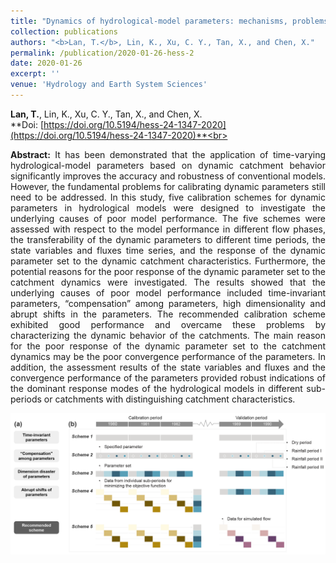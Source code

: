 ```yaml
---
title: "Dynamics of hydrological-model parameters: mechanisms, problems and solutions"
collection: publications
authors: "<b>Lan, T.</b>, Lin, K., Xu, C. Y., Tan, X., and Chen, X."
permalink: /publication/2020-01-26-hess-2
date: 2020-01-26
excerpt: ''
venue: 'Hydrology and Earth System Sciences'
---
```

**Lan, T.**, Lin, K., Xu, C. Y., Tan, X., and Chen, X.<br>
**Doi: [https://doi.org/10.5194/hess-24-1347-2020](https://doi.org/10.5194/hess-24-1347-2020)**<br>
 <p style="text-align:justify; text-justify:inter-ideograph;">
<b>Abstract:</b> It has been demonstrated that the application of time-varying hydrological-model parameters based on dynamic catchment behavior significantly improves the accuracy and robustness of conventional models. However, the fundamental problems for calibrating dynamic parameters still need to be addressed. In this study, five calibration schemes for dynamic parameters in hydrological models were designed to investigate the underlying causes of poor model performance. The five schemes were assessed with respect to the model performance in different flow phases, the transferability of the dynamic parameters to different time periods, the state variables and fluxes time series, and the response of the dynamic parameter set to the dynamic catchment characteristics. Furthermore, the potential reasons for the poor response of the dynamic parameter set to the catchment dynamics were investigated. The results showed that the underlying causes of poor model performance included time-invariant parameters, “compensation” among parameters, high dimensionality and abrupt shifts in the parameters. The recommended calibration scheme exhibited good performance and overcame these problems by characterizing the dynamic behavior of the catchments. The main reason for the poor response of the dynamic parameter set to the catchment dynamics may be the poor convergence performance of the parameters. In addition, the assessment results of the state variables and fluxes and the convergence performance of the parameters provided robust indications of the dominant response modes of the hydrological models in different sub-periods or catchments with distinguishing catchment characteristics.<br>
</p>
<img src='/images/paper2/2.png'>
